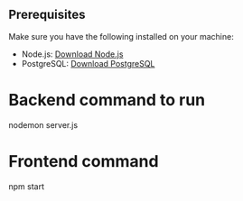 ## Prerequisites

Make sure you have the following installed on your machine:

- Node.js: [Download Node.js](https://nodejs.org/)
- PostgreSQL: [Download PostgreSQL](https://www.postgresql.org/)


# Backend command to run
nodemon server.js

# Frontend command
npm start
